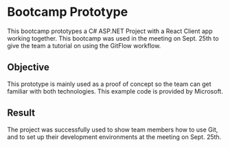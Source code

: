 # Bootcamp Prototype

This bootcamp prototypes a C# ASP.NET Project with a React Client app
working together. This bootcamp was used in the meeting on Sept. 25th
to give the team a tutorial on using the GitFlow workflow.

## Objective

This prototype is mainly used as a proof of concept so the team can
get familiar with both technologies. This example code is provided by
Microsoft.

## Result

The project was successfully used to show team members how to use Git,
and to set up their development environments at the meeting on Sept. 25th.
